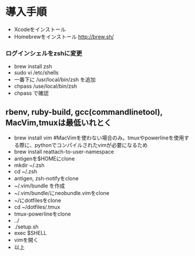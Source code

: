 # 導入手順
+ Xcodeをインストール
+ Homebrewをインストール http://brew.sh/
### ログインシェルをzshに変更
+ brew install zsh
+ sudo vi /etc/shells
+ 一番下に /usr/local/bin/zsh を追加
+ chpass /use/local/bin/zsh
+ chpass で確認
## rbenv, ruby-build, gcc(commandlinetool), MacVim,tmuxは最低いれとく
+ brew install vim #MacVimを使わない場合のみ。tmuxやpowerlineを使用する際に、pythonでコンパイルされたvimが必要になるため
+ brew install reattach-to-user-namespace
+ antigenを$HOMEにclone
+ mkdir ~/.zsh
+ cd ~/.zsh
+ antigen, zsh-notifyをclone
+ ~/.vim/bundle を作成
+ ~/.vim/bundle/にneobundle.vimをclone
+ ~/にdotfilesをclone
+ cd ~/dotfiles/.tmux
+ tmux-powerlineをclone
+ ../
+ ./setup.sh
+ exec $SHELL
+ vimを開く
+ 以上
